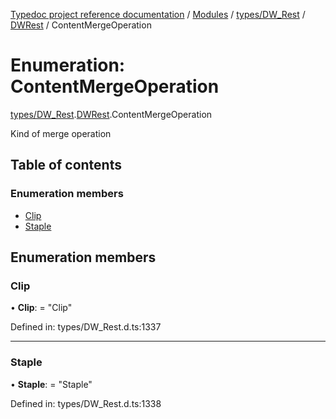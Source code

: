 [Typedoc project reference documentation](../README.md) / [Modules](../modules.md) / [types/DW_Rest](../modules/types_dw_rest.md) / [DWRest](../modules/types_dw_rest.dwrest.md) / ContentMergeOperation

# Enumeration: ContentMergeOperation

[types/DW_Rest](../modules/types_dw_rest.md).[DWRest](../modules/types_dw_rest.dwrest.md).ContentMergeOperation

Kind of merge operation

## Table of contents

### Enumeration members

- [Clip](types_dw_rest.dwrest.contentmergeoperation.md#clip)
- [Staple](types_dw_rest.dwrest.contentmergeoperation.md#staple)

## Enumeration members

### Clip

• **Clip**: = "Clip"

Defined in: types/DW_Rest.d.ts:1337

___

### Staple

• **Staple**: = "Staple"

Defined in: types/DW_Rest.d.ts:1338
